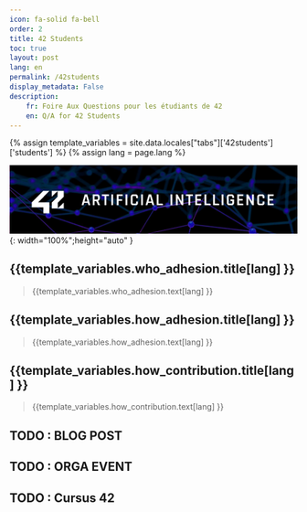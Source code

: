 ```yaml
---
icon: fa-solid fa-bell
order: 2
title: 42 Students
toc: true
layout: post
lang: en
permalink: /42students
display_metadata: False
description:
    fr: Foire Aux Questions pour les étudiants de 42
    en: Q/A for 42 Students
---
```


{% assign template_variables = site.data.locales["tabs"]['42students']['students'] %}
{% assign lang = page.lang %}

![42AI banniere](/assets/img/banners/banner_black_00.png){: width="100%";height="auto" }

## {{template_variables.who_adhesion.title[lang] }}

> {{template_variables.who_adhesion.text[lang] }}

## {{template_variables.how_adhesion.title[lang] }}

> {{template_variables.how_adhesion.text[lang] }}

## {{template_variables.how_contribution.title[lang] }}

> {{template_variables.how_contribution.text[lang] }}

## TODO : BLOG POST

## TODO : ORGA EVENT 

## TODO : Cursus 42 